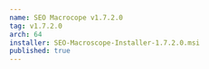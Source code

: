 ```yaml
---
name: SEO Macrocope v1.7.2.0
tag: v1.7.2.0
arch: 64
installer: SEO-Macroscope-Installer-1.7.2.0.msi
published: true
---
```

